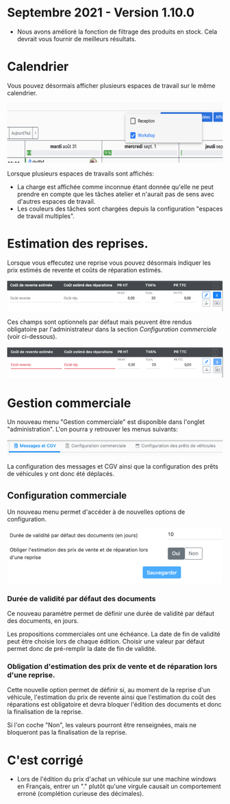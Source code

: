 # Septembre 2021 - Version 1.10.0

- Nous avons amélioré la fonction de filtrage des produits en stock. Cela devrait vous fournir de meilleurs résultats.

# Calendrier

Vous pouvez désormais afficher plusieurs espaces de travail sur le même calendrier.

<img src="https://raw.githubusercontent.com/gear-group/release-notes/master/release-notes/1.10.0/multiple-workspaces.png" height="140"/>

Lorsque plusieurs espaces de travails sont affichés:

- La charge est affichée comme inconnue étant donnée qu'elle ne peut prendre en compte que les tâches atelier et n'aurait pas de sens avec d'autres espaces de travail.
- Les couleurs des tâches sont chargées depuis la configuration "espaces de travail multiples".

# Estimation des reprises.

Lorsque vous effecutez une reprise vous pouvez désormais indiquer les prix estimés de revente et coûts de réparation estimés.

<img src="https://raw.githubusercontent.com/gear-group/release-notes/master/release-notes/1.10.0/trade-in-estimate.png"/>

Ces champs sont optionnels par défaut mais peuvent être rendus obligatoire par l'administrateur dans la section _Configuration commerciale_ (voir ci-dessous).

<img src="https://raw.githubusercontent.com/gear-group/release-notes/master/release-notes/1.10.0/trade-in-estimate-mandatory.png"/>

# Gestion commerciale

Un nouveau menu "Gestion commerciale" est disponible dans l'onglet "administration".
L'on pourra y retrouver les menus suivants:

<img src="https://raw.githubusercontent.com/gear-group/release-notes/master/release-notes/1.10.0/commercial_config.png"/>

La configuration des messages et CGV ainsi que la configuration des prêts de véhicules y ont donc été déplacés.

## Configuration commerciale

Un nouveau menu permet d'accéder à de nouvelles options de configuration.

<img src="https://raw.githubusercontent.com/gear-group/release-notes/master/release-notes/1.10.0/commercial_config_tab.png"/>

### Durée de validité par défaut des documents

Ce nouveau paramètre permet de définir une durée de validité par défaut des documents, en jours.

Les propositions commerciales ont une échéance. La date de fin de validité peut être choisie lors de chaque édition.
Choisir une valeur par défaut permet donc de pré-remplir la date de fin de validité.

### Obligation d'estimation des prix de vente et de réparation lors d'une reprise.

Cette nouvelle option permet de définir si, au moment de la reprise d'un véhicule, l'estimation du prix de revente ainsi que l'estimation du coût des réparations est obligatoire et devra bloquer l'édition des documents et donc la finalisation de la reprise.

Si l'on coche "Non", les valeurs pourront être renseignées, mais ne bloqueront pas la finalisation de la reprise.

# C'est corrigé

- Lors de l'édition du prix d'achat un véhicule sur une machine windows en Français, entrer un "." plutôt qu'une virgule causait un comportement erroné (complétion curieuse des décimales).
